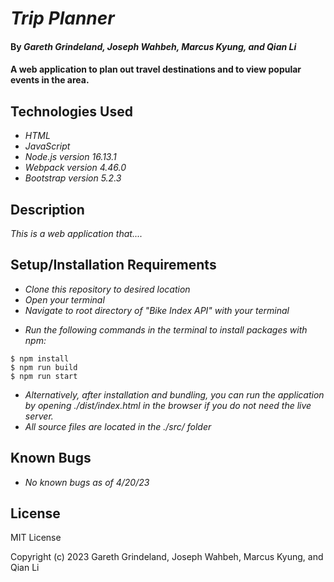 # _Trip Planner_

#### By _**Gareth Grindeland, Joseph Wahbeh, Marcus Kyung, and Qian Li**_

#### A web application to plan out travel destinations and to view popular events in the area.

## Technologies Used

* _HTML_
* _JavaScript_
* _Node.js version 16.13.1_
* _Webpack version 4.46.0_
* _Bootstrap version 5.2.3_
<!-- add API's used -->

## Description

_This is a web application that...._

## Setup/Installation Requirements

* _Clone this repository to desired location_
* _Open your terminal_
* _Navigate to root directory of "Bike Index API" with your terminal_
<!-- create new file named ".env" -->
<!-- go to "url" -->
<!-- make an account -->
<!-- get API key -->
<!-- open .env file paste in this line "API_KEY={xxx}" where {xxx} is replaced with API key from website -->

* _Run the following commands in the terminal to install packages with npm:_
```
$ npm install
$ npm run build
$ npm run start
```
* _Alternatively, after installation and bundling, you can run the application by opening ./dist/index.html in the browser if you do not need the live server._
* _All source files are located in the ./src/ folder_
<!-- add directions to use the live gh-pages site -->

## Known Bugs

* _No known bugs as of 4/20/23_

## License

MIT License

Copyright (c) 2023 Gareth Grindeland, Joseph Wahbeh, Marcus Kyung, and Qian Li